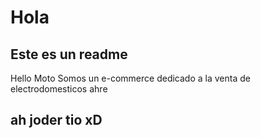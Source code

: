 # Hola
## Este es un readme

Hello Moto
Somos un e-commerce
dedicado a la venta de electrodomesticos ahre
## ah joder tio xD
